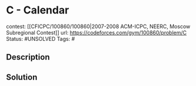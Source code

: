 # C - Calendar

contest: [[CFICPC/100860/100860|2007-2008 ACM-ICPC, NEERC, Moscow Subregional Contest]]
url: https://codeforces.com/gym/100860/problem/C
Status: #UNSOLVED
Tags: #

## Description

## Solution

